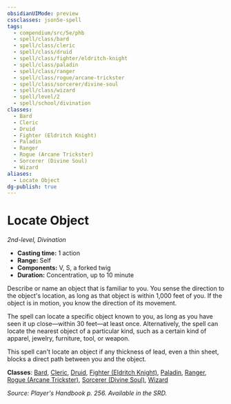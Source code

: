 ```yaml
---
obsidianUIMode: preview
cssclasses: json5e-spell
tags:
  - compendium/src/5e/phb
  - spell/class/bard
  - spell/class/cleric
  - spell/class/druid
  - spell/class/fighter/eldritch-knight
  - spell/class/paladin
  - spell/class/ranger
  - spell/class/rogue/arcane-trickster
  - spell/class/sorcerer/divine-soul
  - spell/class/wizard
  - spell/level/2
  - spell/school/divination
classes:
  - Bard
  - Cleric
  - Druid
  - Fighter (Eldritch Knight)
  - Paladin
  - Ranger
  - Rogue (Arcane Trickster)
  - Sorcerer (Divine Soul)
  - Wizard
aliases:
  - Locate Object
dg-publish: true
---
```

# Locate Object
*2nd-level, Divination*  

- **Casting time:** 1 action
- **Range:** Self
- **Components:** V, S, a forked twig
- **Duration:** Concentration, up to 10 minute

Describe or name an object that is familiar to you. You sense the direction to the object's location, as long as that object is within 1,000 feet of you. If the object is in motion, you know the direction of its movement.

The spell can locate a specific object known to you, as long as you have seen it up close—within 30 feet—at least once. Alternatively, the spell can locate the nearest object of a particular kind, such as a certain kind of apparel, jewelry, furniture, tool, or weapon.

This spell can't locate an object if any thickness of lead, even a thin sheet, blocks a direct path between you and the object.

**Classes**: [Bard](/Admin/CLI/classes/bard.md), [Cleric](/Admin/CLI/classes/cleric.md), [Druid](/Admin/CLI/classes/druid.md), [Fighter (Eldritch Knight)](/Admin/CLI/classes/fighter-eldritch-knight.md), [Paladin](/Admin/CLI/classes/paladin.md), [Ranger](/Admin/CLI/classes/ranger.md), [Rogue (Arcane Trickster)](/Admin/CLI/classes/rogue-arcane-trickster.md), [Sorcerer (Divine Soul)](/Admin/CLI/classes/sorcerer-divine-soul-xge.md), [Wizard](/Admin/CLI/classes/wizard.md)

*Source: Player's Handbook p. 256. Available in the SRD.*